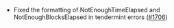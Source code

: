 - Fixed the formatting of NotEnoughTimeElapsed and NotEnoughBlocksElapsed
  in tendermint errors
  ([#1706](https://github.com/informalsystems/ibc-rs/issues/1706))

